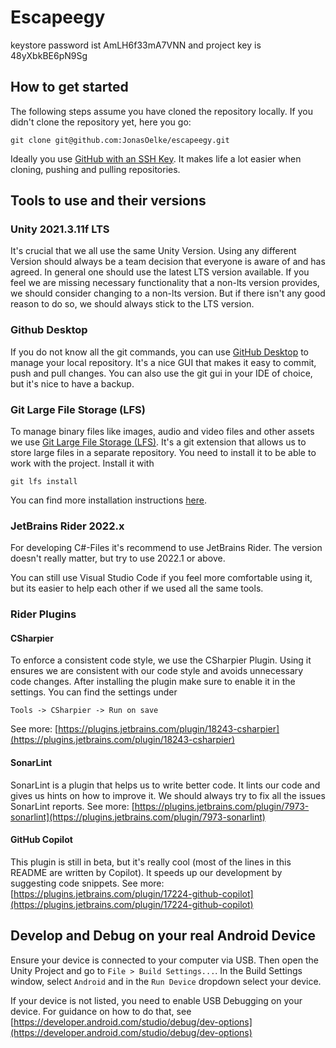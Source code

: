 # Escapeegy

keystore password ist AmLH6f33mA7VNN and project key is 48yXbkBE6pN9Sg

## How to get started

The following steps assume you have cloned the repository locally. 
If you didn't clone the repository yet, here you go:
```
git clone git@github.com:JonasOelke/escapeegy.git
```

Ideally you use [GitHub with an SSH Key](https://docs.github.com/en/authentication/connecting-to-github-with-ssh). 
It makes life a lot easier when cloning, pushing and pulling repositories. 

## Tools to use and their versions 
### Unity 2021.3.11f LTS 
It's crucial that we all use the same Unity Version. 
Using any different Version should always be a team decision that everyone is aware of and has agreed. 
In general one should use the latest LTS version available. If you feel we are missing necessary functionality 
that a non-lts version provides, we should consider changing to a non-lts version. 
But if there isn't any good reason to do so, we should always stick to the LTS version. 

### Github Desktop
If you do not know all the git commands, you can use [GitHub Desktop](https://desktop.github.com/) to manage your local repository.
It's a nice GUI that makes it easy to commit, push and pull changes. 
You can also use the git gui in your IDE of choice, but it's nice to have a backup.

### Git Large File Storage (LFS)
To manage binary files like images, audio and video files and other assets we use [Git Large File Storage (LFS)](https://git-lfs.github.com/).
It's a git extension that allows us to store large files in a separate repository. You need to install it to be able to work with the project.
Install it with 
```
git lfs install
```
You can find more installation instructions [here](https://git-lfs.github.com/).

### JetBrains Rider 2022.x
For developing C#-Files it's recommend to use JetBrains Rider. 
The version doesn't really matter, but try to use 2022.1 or above. 

You can still use Visual Studio Code if you feel more comfortable using it, 
but its easier to help each other if we used all the same tools. 

### Rider Plugins

#### CSharpier
To enforce a consistent code style, we use the CSharpier Plugin. 
Using it ensures we are consistent with our code style and avoids unnecessary code changes. 
After installing the plugin make sure to enable it in the settings. You can find the settings under 
```
Tools -> CSharpier -> Run on save
```

See more: [https://plugins.jetbrains.com/plugin/18243-csharpier](https://plugins.jetbrains.com/plugin/18243-csharpier)

#### SonarLint
SonarLint is a plugin that helps us to write better code. It lints our code and gives us hints on how to improve it.
We should always try to fix all the issues SonarLint reports.
See more: [https://plugins.jetbrains.com/plugin/7973-sonarlint](https://plugins.jetbrains.com/plugin/7973-sonarlint)

#### GitHub Copilot
This plugin is still in beta, but it's really cool (most of the lines in this README are written by Copilot).
It speeds up our development by suggesting code snippets. 
See more: [https://plugins.jetbrains.com/plugin/17224-github-copilot](https://plugins.jetbrains.com/plugin/17224-github-copilot)

## Develop and Debug on your real Android Device
Ensure your device is connected to your computer via USB. 
Then open the Unity Project and go to `File > Build Settings...`.
In the Build Settings window, select `Android` and in the `Run Device` dropdown select your device.

If your device is not listed, you need to enable USB Debugging on your device.
For guidance on how to do that, see [https://developer.android.com/studio/debug/dev-options](https://developer.android.com/studio/debug/dev-options)
